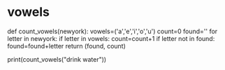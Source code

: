 # vowels
def count_vowels(newyork):
    vowels=('a','e','i','o','u')
    count=0
    found=''
    for letter in newyork:
        if letter in vowels:
            count=count+1
            if letter not in found:
                found=found+letter
    return (found, count)
           
print(count_vowels("drink water"))
